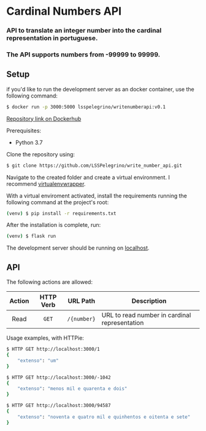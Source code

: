 # Cardinal Numbers API
### API to translate an integer number into the cardinal representation in portuguese. 
### The API supports numbers from -99999 to 99999.

## Setup
if you'd like to run the development server as an docker container, use the following command:
```bash
$ docker run -p 3000:5000 lsspelegrino/writenumberapi:v0.1
```
[Repository link on Dockerhub](https://hub.docker.com/r/lsspelegrino/writenumberapi)


Prerequisites:
* Python 3.7

Clone the repository using:  
```bash
$ git clone https://github.com/LSSPelegrino/write_number_api.git
```
Navigate to the created folder and create a virtual environment. I recommend [virtualenvwrapper](https://medium.com/the-andela-way/configuring-python-environment-with-virtualenvwrapper-8745c2895745).


With a virtual enviroment activated, install the requirements running the following command at the project's root:
```bash
(venv) $ pip install -r requirements.txt 
```
After the installation is complete, run:
```bash 
(venv) $ flask run
```
The development server should be running on [localhost](127.0.0.1:5000).

## API

The following actions are allowed:

Action  | HTTP Verb |URL Path       | Description
:------:|:---------:|---------------|---
Read    |```GET```  |```/{number}```|URL to read number in cardinal representation

Usage examples, with HTTPie:

```bash
$ HTTP GET http://localhost:3000/1
{
    "extenso": "um"
}
```

```bash
$ HTTP GET http://localhost:3000/-1042
{
    "extenso": "menos mil e quarenta e dois"
}
```

```bash
$ HTTP GET http://localhost:3000/94587
{
    "extenso": "noventa e quatro mil e quinhentos e oitenta e sete"
}  
```